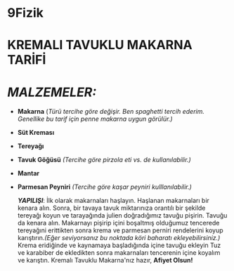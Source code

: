 # 9Fizik 
# KREMALI TAVUKLU MAKARNA TARİFİ
# ***MALZEMELER:***
- **Makarna** (*Türü tercihe göre değişir. Ben spaghetti tercih ederim. Genellike bu tarif için penne makarna uygun görülür.)*
- **Süt Kreması**
- **Tereyağı**
- **Tavuk Göğüsü** *(Tercihe göre pirzola eti vs. de kullanılabilir.)*
- **Mantar**
- **Parmesan Peyniri** *(Tercihe göre kaşar peyniri kulllanılabilir.)*

  ***YAPILIŞI***: İlk olarak makarnaları haşlayın. Haşlanan makarnaları bir kenara alın. Sonra, bir tavaya tavuk miktarınıza orantılı bir şekilde tereyağı koyun ve tarayağında julien doğradığımız tavuğu pişirin. Tavuğu da kenara alın. Makarnayı pişirip içini boşaltmış olduğumuz tencerede tereyağıni erittikten sonra krema ve parmesan perniri rendelerini koyup karıştırın.*(Eğer seviyorsanız bu noktada köri baharatı ekleyebilirsiniz.)* Krema eridiğinde ve kaynamaya başladığında içine tavuğu ekleyin Tuz ve karabiber de ekledikten sonra makarnaları tencerenin içine koyalım ve karıştın. Kremalı Tavuklu Makarna'nız hazır, **Afiyet Olsun!**
